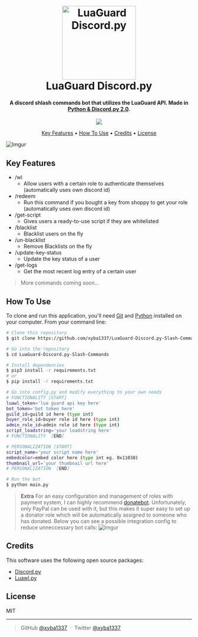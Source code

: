 
<h1 align="center">
  <br>
  <a href="https://luawl.com/"><img src="https://i.imgur.com/Xzg91Pi.png" alt="LuaGuard Discord.py" width="200"></a>
  <br>
  LuaGuard Discord.py
  <br>
</h1>

<h4 align="center">A discord shlash commands bot that utilizes the LuaGuard API. Made in <a href="https://discordpy.readthedocs.io/en/stable/migrating.html" target="_blank">Python & Discord.py 2.0</a>.</h4>

<p align="center">
  <a href="https://www.paypal.me/xyba1337">
    <img src="https://img.shields.io/badge/$-donate-ff69b4.svg?maxAge=2592000&amp;style=flat">
  </a>
</p>

<p align="center">
  <a href="#key-features">Key Features</a> •
  <a href="#how-to-use">How To Use</a> •
  <a href="#credits">Credits</a> •
  <a href="#license">License</a>
</p>

![Imgur](https://i.imgur.com/exqAJTI.gif)

## Key Features

* /wl
  - Allow users with a certain role to authenticate themselves (automatically uses own discord id)
* /redeem
  - Run this command if you bought a key from shoppy to get your role (automatically uses own discord id)
* /get-script
  - Gives users a ready-to-use script if they are whitelisted
* /blacklist
  - Blacklist users on the fly
* /un-blacklist
  - Remove Blacklists on the fly
* /update-key-status
  - Update the key status of a user
* /get-logs
  - Get the most recent log entry of a certain user
> More commands coming soon...

## How To Use

To clone and run this application, you'll need [Git](https://git-scm.com) and [Python](https://www.python.org/downloads/) installed on your computer. 
From your command line:

```bash
# Clone this repository
$ git clone https://github.com/xyba1337/LuaGuard-Discord.py-Slash-Commands

# Go into the repository
$ cd LuaGuard-Discord.py-Slash-Commands

# Install dependencies
$ pip3 install -r requirements.txt
# or
$ pip install -r requirements.txt

# Go into config.py and modify everything to your own needs
# FUNCTIONALITY [START]
luawl_token='lua guard api key here'
bot_token='bot token here'
guild_id=guild id here (type int)
buyer_role_id=buyer role id here (type int)
admin_role_id=admin role id here (type int)
script_loadstring='your loadstring here'
# FUNCTIONALITY  [END]

# PERSONALIZATION [START]
script_name='your script name here'
embedcolor=embed color here (type int eg. 0x11038)
thumbnail_url='your thumbnail url here'
# PERSONALIZATION  [END]

# Run the bot
$ python main.py
```

> **Extra**
> For an easy configuration and management of roles with payment system, I can highly recommend <a target="blank" href="https://donatebot.io/">donatebot</a>. Unfortunately, only PayPal can be used with it, but this makes it super easy to set up a donator role which will be automatically assigned to someone who has donated.
Below you can see a possible integration config to reduce unneccessary bot calls: 
![Imgur](https://i.imgur.com/MDeauDi.gif)
## Credits

This software uses the following open source packages:

- [Discord.py](https://github.com/Rapptz/discord.py)
- [Luawl.py](https://pypi.org/project/luawl.py/)

## License

MIT

---

> GitHub [@xyba1337](https://github.com/xyba1337) &nbsp;&middot;&nbsp;
> Twitter [@xyba1337](https://twitter.com/xyba1337)


